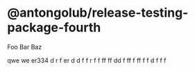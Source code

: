 # @antongolub/release-testing-package-fourth

Foo Bar Baz

qwe we er334 d r f er d d f f r f f ff  ff dd f ff f ff f f d f f f
